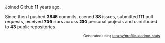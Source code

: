 Joined Github **11** years ago.

Since then I pushed **3846** commits, opened **38** issues, submitted **111** pull requests, received **736** stars across **250** personal projects and contributed to **43** public repositories.

<p align="right"><sub>Generated using <a href="https://github.com/marketplace/actions/profile-readme-stats">teoxoy/profile-readme-stats</a></sub></p>
